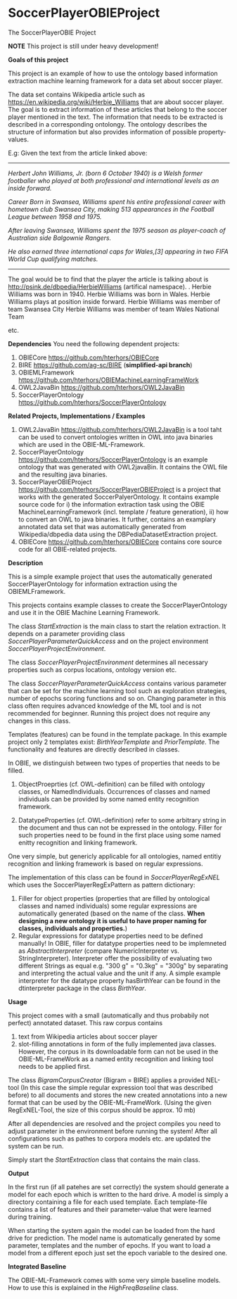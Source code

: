 # SoccerPlayerOBIEProject

The SoccerPlayerOBIE Project 

**NOTE** This project is still under heavy development!

**Goals of this project**

This project is an example of how to use the ontology based information extraction machine learning framework for a data set about soccer player.

The data set contains Wikipedia article such as https://en.wikipedia.org/wiki/Herbie_Williams that are about soccer player. 
The goal is to extract information of these articles that belong to the soccer player mentioned in the text.
The information that needs to be extracted is described in a corresponding ontolongy. The ontology describes the structure of information but also provides information of possible property-values.  

E.g: Given the text from the article linked above: 

----------------------------------------------------------------------------

*Herbert John Williams, Jr. (born 6 October 1940) is a Welsh former footballer who played at both professional and international levels as an inside forward.*

*Career*
*Born in Swansea, Williams spent his entire professional career with hometown club Swansea City, making 513 appearances in the Football League between 1958 and 1975.*

*After leaving Swansea, Williams spent the 1975 season as player-coach of Australian side Balgownie Rangers.*

*He also earned three international caps for Wales,[3] appearing in two FIFA World Cup qualifying matches.*

----------------------------------------------------------------------------

The goal would be to find that the player the article is talking about is http://psink.de/dbpedia/HerbieWilliams (artifical namespace).
.
Herbie Williams was born in 1940.
Herbie Williams was born in Wales.
Herbie Williams plays at position inside forward.
Herbie Williams was member of team Swansea City
Herbie Williams was member of team Wales National Team

etc.


**Dependencies**
You need the following dependent projects:

1)  OBIECore https://github.com/hterhors/OBIECore
2)  BIRE https://github.com/ag-sc/BIRE  (**simplified-api branch**)
3)  OBIEMLFramework https://github.com/hterhors/OBIEMachineLearningFrameWork
4)  OWL2JavaBin https://github.com/hterhors/OWL2JavaBin
5)  SoccerPlayerOntology https://github.com/hterhors/SoccerPlayerOntology

**Related Projects, Implementations / Examples**
1) OWL2JavaBin https://github.com/hterhors/OWL2JavaBin is a tool taht can be used to convert ontologies written in OWL into java binaries which are used in the OBIE-ML-Framework.
2) SoccerPlayerOntology https://github.com/hterhors/SoccerPlayerOntology is an example ontology that was generated with OWL2javaBin. It contains the OWL file and the resulting java binaries. 
3) SoccerPlayerOBIEProject https://github.com/hterhors/SoccerPlayerOBIEProject is a project that works with the generated SoccerPalyerOntology. It contains example source code for
  i) the information extraction task using the OBIE MachineLearningFramework (incl. template / feature generation), 
  ii) how to convert an OWL to java binaries. 
  It further, contains an examplary annotated data set that was automatically generated from Wikipedia/dbpedia data using the DBPediaDatasetExtraction project.
4)  OBIECore https://github.com/hterhors/OBIECore contains core source code for all OBIE-related projects. 

**Description**

This is a simple example project that uses the automatically generated SoccerPlayerOntology for information extraction using the OBIEMLFramework.

This projects contains example classes to create the SoccerPlayerOntology and use it in the OBIE Machine Learning Framework.

The class *StartExtraction* is the main class to start the relation extraction. It depends on a parameter providing class *SoccerPlayerParameterQuickAccess* and on the project environment *SoccerPlayerProjectEnvironment*. 

The class *SoccerPlayerProjectEnvironment* determines all necessary properties such as corpus locations, ontology version etc. 

The class *SoccerPlayerParameterQuickAccess* contains various parameter that can be set for the machine learning tool such as  exploration strategies, number of epochs scoring functions and so on. Changing parameter in this class often requires advanced knowledge of the ML tool and is not recommended for beginner. Running this project does not require any changes in this class. 

Templates (features) can be found in the template package. In this example project only 2 templates exist: 
*BirthYearTemplate* and *PriorTemplate*. The functionality and features are directly described in classes. 

In OBIE, we distinguish between two types of properties that needs to be filled.

1)  ObjectProeprties (cf. OWL-definition) can be filled with ontology classes, or NamedIndividuals. Occurrences of classes and named individuals can be provided by some named entity recognition framework. 

2)  DatatypeProperties (cf. OWL-definition) refer to some arbitrary string in the document and thus can not be expressed in the ontology. Filler for such properties need to be found in the first place using some named enitty recognition and linking framework. 

One very simple, but genericly applicable for all ontologies, named entitiy recognition and linking framework is based on regular expressions. 

The implementation of this class can be found in *SoccerPlayerRegExNEL* which uses the SoccerPlayerRegExPattern as pattern dictionary:

1)  Filler for object properties (properties that are filled by ontological classes and named individuals) some regular expressions are automatically generated (based on the name of the class. **When designing a new ontology it is useful to have proper naming for classes, individuals and properties.**)
2) Regular expressions for datatype properties need to be defined manually! In OBIE, filler for datatype properties need to be implemneted as *AbstractInterpreter* (compare NumericInterpreter vs. StringInterpreter). Interpreter offer the possibility of evaluating two different Strings as equal e.g. "300 g" = "0.3kg" = "300g" by separating and interpreting the actual value and the unit if any. A simple example interpreter for the datatype property hasBirthYear can be found in the dtinterpreter package in the class *BirthYear*.

**Usage**

This project comes with a small (automatically and thus probabily not perfect) annotated dataset. This raw corpus contains 
1)  text from Wikipedia articles about soccer player
2)  slot-filling annotations in form of the fully implemented java classes.
However, the corpus in its downloadable form can not be used in the OBIE-ML-FrameWork as a named entity recognition and linking tool needs to be applied first.

The class *BigramCorpusCreator* (Bigram = BIRE) applies a provided NEL-tool (In this case the simple regular expression tool that was described before) to all documents and stores the new created annotations into a new format that can be used by the OBIE-ML-FrameWork. (Using the given RegExNEL-Tool, the size of this corpus should be approx. 10 mb)

After all dependencies are resolved and the project compiles you need to adjust parameter in the environment before running the system! After all configurations such as pathes to corpora models etc. are updated the system can be run.

Simply start the *StartExtraction* class that contains the main class. 


**Output**

In the first run (if all patehes are set correctly) the system should generate a model for each epoch which is written to the hard drive. A model is simply a directory containing a file for each used template. Each template-file contains a list of features and their parameter-value that were learned during training. 

When starting the system again the model can be loaded from the hard drive for prediction. 
The model name is automatically generated by some parameter, templates and the number of epochs. 
If you want to load a model from a different epoch just set the epoch variable to the desired one. 

**Integrated Baseline**

The OBIE-ML-Framework comes with some very simple baseline models. How to use this is explained in the *HighFreqBaseline* class. 



